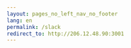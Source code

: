 ```yaml
---
layout: pages_no_left_nav_no_footer 
lang: en 
permalink: /slack 
redirect_to: http://206.12.48.90:3001
---
```

